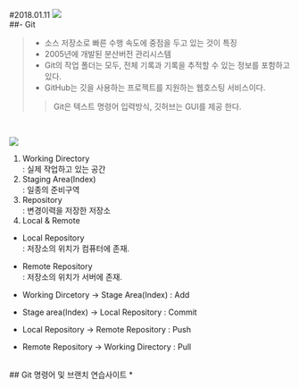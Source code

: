 #2018.01.11
![](http://ncc.phinf.naver.net/20151214_80/1450075067578A3Saj_JPEG/1.jpg?type=w646)
<br>
##- Git
>- 소스 저장소로 빠른 수행 속도에 중점을 두고 있는 것이 특징<br>
>- 2005년에 개발된 분산버전 관리시스템<br>
>- Git의 작업 폴더는 모두, 전체 기록과 기록을 추적할 수 있는 정보를 포함하고 있다.
>- GitHub는 깃을 사용하는 프로젝트를 지원하는 웹호스팅 서비스이다.
>> Git은 텍스트 명령어 입력방식, 깃허브는 GUI를 제공 한다.

<br>

![](http://onezeronull.com/files/2016/06/Git-data-transport-commands.png)
<br>

1. Working Directory<br>
: 실제 작업하고 있는 공간
2. Staging Area(Index)<br>
: 일종의 준비구역
3. Repository<br>
: 변경이력을 저장한 저장소
4. Local & Remote

- Local Repository<br>
: 저장소의 위치가 컴퓨터에 존재.<br>
- Remote Repository<br>
: 저장소의 위치가 서버에 존재.<br>

- Working Dircetory -> Stage Area(Index) : Add

- Stage area(Index) -> Local Repository : Commit

- Local Repository -> Remote Repository : Push

- Remote Repository -> Working Directory : Pull

<br>
## Git 명령어 및 브랜치 연습사이트
* <http://pcottle.github.io/learnGitBranching/>
